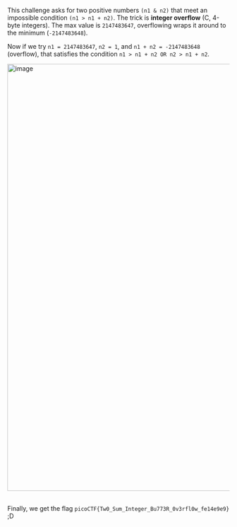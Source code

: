 This challenge asks for two positive numbers `(n1 & n2)` that meet an impossible condition `(n1 > n1 + n2)`. The trick 
is **integer overflow** (C, 4-byte integers). The max value is `2147483647`, overflowing wraps it around to the minimum 
(`-2147483648`).

Now if we try `n1 = 2147483647`, `n2 = 1`, and `n1 + n2 = -2147483648` (overflow), that satisfies the condition
`n1 > n1 + n2 OR n2 > n1 + n2`.

<img width="966" alt="image" src="https://github.com/user-attachments/assets/d44d7d39-bee8-4b37-a7b7-cff587a73f93">

<br>
<br>

Finally, we get the flag `picoCTF{Tw0_Sum_Integer_Bu773R_0v3rfl0w_fe14e9e9}` ;D
